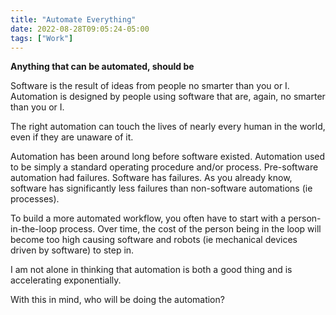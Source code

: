 ```yaml
---
title: "Automate Everything"
date: 2022-08-28T09:05:24-05:00
tags: ["Work"]
---
```


**Anything that can be automated, should be**

Software is the result of ideas from people no smarter than you or I. Automation is designed by people using software that are, again, no smarter than you or I. 

The right automation can touch the lives of nearly every human in the world, even if they are unaware of it. 

Automation has been around long before software existed. Automation used to be simply a standard operating procedure and/or process. Pre-software automation had failures. Software has failures. As you already know, software has significantly less failures than non-software automations (ie processes). 

To build a more automated workflow, you often have to start with a person-in-the-loop process. Over time, the cost of the person being in the loop will become too high causing software and robots (ie mechanical devices driven by software) to step in. 

I am not alone in thinking that automation is both a good thing and is accelerating exponentially. 

With this in mind, who will be doing the automation?
